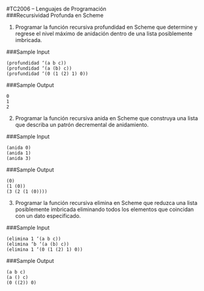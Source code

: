 #TC2006 – Lenguajes de Programación  
###Recursividad Profunda en Scheme

1. Programar la función recursiva profundidad en Scheme que determine y regrese el nivel máximo de anidación dentro de una lista posiblemente imbricada.

###Sample Input
```
(profundidad ‘(a b c))		
(profundidad ‘(a (b) c))
(profundidad ‘(0 (1 (2) 1) 0))

```

###Sample Output
```
0
1
2
```

2. Programar la función recursiva anida en Scheme que construya una lista que describa un patrón decremental de anidamiento.

###Sample Input
```
(anida 0)
(anida 1) 	
(anida 3) 	
```

###Sample Output
```
(0)
(1 (0))
(3 (2 (1 (0))))
```

3. Programar la función recursiva elimina en Scheme que reduzca una lista posiblemente imbricada eliminando todos los elementos que coincidan con un dato especificado.

###Sample Input
```
(elimina 1 ‘(a b c))
(elimina ‘b ‘(a (b) c))
(elimina 1 ‘(0 (1 (2) 1) 0))
```

###Sample Output
```
(a b c)
(a () c)
(0 ((2)) 0)
```
